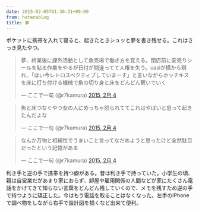 ```yaml
---
date: 2015-02-05T01:30:31+09:00
from: hatenablog
title: 夢
---
```

ポケットに携帯を入れて寝ると、起きたときシュッと夢を書き残せる。これはさっき見たやつ。

> 夢、終業後に課外活動として魚売場で働き方を覚える。閉店前に安売りシールを貼る作業をやるが日付が間違ってて人権を失う。uasiが横から現れ、「はい今レトロスペクティブしていまーす」と言いながらホッチキスを床に打ち付ける機械で魚の切り身と床をどんどん繋いでいく
> 
> — ここで一句 (@r7kamura) [2015, 2月 4](https://twitter.com/r7kamura/status/562979559323471875)

<script async src="//platform.twitter.com/widgets.js" charset="utf-8"></script>

> 魚と床つなぐやつ女の人にめっちゃ怒られててこれはやばいと思って起きたんだよな
> 
> — ここで一句 (@r7kamura) [2015, 2月 4](https://twitter.com/r7kamura/status/562983317663141888)

<script async src="//platform.twitter.com/widgets.js" charset="utf-8"></script>

> なんか万物と相補性でうまいこと言ってなだめようと思ったけど全然駄目だったという記憶がある
> 
> — ここで一句 (@r7kamura) [2015, 2月 4](https://twitter.com/r7kamura/status/562983572483891203)

<script async src="//platform.twitter.com/widgets.js" charset="utf-8"></script>

利き手と逆の手で携帯を持つ癖がある。昔は利き手で持っていた。小学生の頃、親は自営業だがあまり家におらず、卸屋や雇用関係の人間などが家にたくさん電話をかけてきて知らない言葉をどんどん残していくので、メモを残すため逆の手で持つように矯正した。今はもう電話を取ることはなくなった。左手のiPhoneで調べ物をしながら右手で設計図を描くなど出来て便利。


